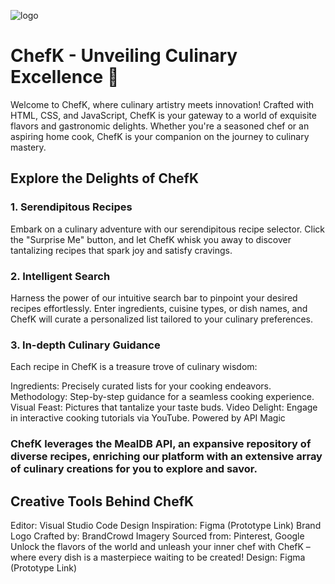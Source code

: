 ![logo](https://github.com/Merlinkk/ChefK/assets/80953200/e4e61cb5-b685-4b2e-9b9d-eea8ab1ab0d3)

# ChefK - Unveiling Culinary Excellence 🍳
Welcome to ChefK, where culinary artistry meets innovation! Crafted with HTML, CSS, and JavaScript, ChefK is your gateway to a world of exquisite flavors and gastronomic delights. Whether you're a seasoned chef or an aspiring home cook, ChefK is your companion on the journey to culinary mastery.

## Explore the Delights of ChefK
### 1. Serendipitous Recipes
Embark on a culinary adventure with our serendipitous recipe selector. Click the "Surprise Me" button, and let ChefK whisk you away to discover tantalizing recipes that spark joy and satisfy cravings.

### 2. Intelligent Search
Harness the power of our intuitive search bar to pinpoint your desired recipes effortlessly. Enter ingredients, cuisine types, or dish names, and ChefK will curate a personalized list tailored to your culinary preferences.

### 3. In-depth Culinary Guidance
Each recipe in ChefK is a treasure trove of culinary wisdom:

Ingredients: Precisely curated lists for your cooking endeavors.
Methodology: Step-by-step guidance for a seamless cooking experience.
Visual Feast: Pictures that tantalize your taste buds.
Video Delight: Engage in interactive cooking tutorials via YouTube.
Powered by API Magic

### ChefK leverages the MealDB API, an expansive repository of diverse recipes, enriching our platform with an extensive array of culinary creations for you to explore and savor.

## Creative Tools Behind ChefK
Editor: Visual Studio Code
Design Inspiration: Figma (Prototype Link)
Brand Logo Crafted by: BrandCrowd
Imagery Sourced from: Pinterest, Google
Unlock the flavors of the world and unleash your inner chef with ChefK – where every dish is a masterpiece waiting to be created!
Design: Figma (Prototype Link)
